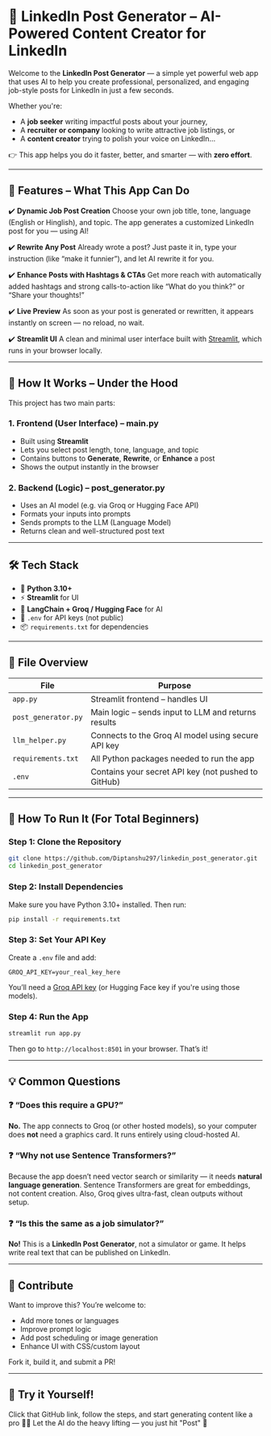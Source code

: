 # 🚀 LinkedIn Post Generator – AI-Powered Content Creator for LinkedIn

Welcome to the **LinkedIn Post Generator** — a simple yet powerful web app that uses AI to help you create professional, personalized, and engaging job-style posts for LinkedIn in just a few seconds.

Whether you're:

* A **job seeker** writing impactful posts about your journey,
* A **recruiter or company** looking to write attractive job listings, or
* A **content creator** trying to polish your voice on LinkedIn...

👉 This app helps you do it faster, better, and smarter — with **zero effort**.

---

## 🌟 Features – What This App Can Do

✔️ **Dynamic Job Post Creation**
Choose your own job title, tone, language (English or Hinglish), and topic. The app generates a customized LinkedIn post for you — using AI!

✔️ **Rewrite Any Post**
Already wrote a post? Just paste it in, type your instruction (like “make it funnier”), and let AI rewrite it for you.

✔️ **Enhance Posts with Hashtags & CTAs**
Get more reach with automatically added hashtags and strong calls-to-action like “What do you think?” or “Share your thoughts!”

✔️ **Live Preview**
As soon as your post is generated or rewritten, it appears instantly on screen — no reload, no wait.

✔️ **Streamlit UI**
A clean and minimal user interface built with [Streamlit](https://streamlit.io), which runs in your browser locally.

---

## 🧠 How It Works – Under the Hood

This project has two main parts:

### 1. **Frontend (User Interface) – main.py**

* Built using **Streamlit**
* Lets you select post length, tone, language, and topic
* Contains buttons to **Generate**, **Rewrite**, or **Enhance** a post
* Shows the output instantly in the browser

### 2. **Backend (Logic) – post\_generator.py**

* Uses an AI model (e.g. via Groq or Hugging Face API)
* Formats your inputs into prompts
* Sends prompts to the LLM (Language Model)
* Returns clean and well-structured post text

---

## 🛠️ Tech Stack

* 🐍 **Python 3.10+**
* ⚡ **Streamlit** for UI
* 🧠 **LangChain + Groq / Hugging Face** for AI
* 🔐 `.env` for API keys (not public)
* 📦 `requirements.txt` for dependencies

---

## 📁 File Overview

| File                | Purpose                                             |
| ------------------- | --------------------------------------------------- |
| `app.py`            | Streamlit frontend – handles UI                     |
| `post_generator.py` | Main logic – sends input to LLM and returns results |
| `llm_helper.py`     | Connects to the Groq AI model using secure API key  |
| `requirements.txt`  | All Python packages needed to run the app           |
| `.env`              | Contains your secret API key (not pushed to GitHub) |

---

## 🚀 How To Run It (For Total Beginners)

### Step 1: Clone the Repository

```bash
git clone https://github.com/Diptanshu297/linkedin_post_generator.git
cd linkedin_post_generator
```

### Step 2: Install Dependencies

Make sure you have Python 3.10+ installed. Then run:

```bash
pip install -r requirements.txt
```

### Step 3: Set Your API Key

Create a `.env` file and add:

```
GROQ_API_KEY=your_real_key_here
```

You’ll need a [Groq API key](https://console.groq.com/) (or Hugging Face key if you're using those models).

### Step 4: Run the App

```bash
streamlit run app.py
```

Then go to `http://localhost:8501` in your browser. That’s it!

---

## 💡 Common Questions

### ❓ “Does this require a GPU?”

**No.** The app connects to Groq (or other hosted models), so your computer does **not** need a graphics card. It runs entirely using cloud-hosted AI.

### ❓ “Why not use Sentence Transformers?”

Because the app doesn’t need vector search or similarity — it needs **natural language generation**. Sentence Transformers are great for embeddings, not content creation. Also, Groq gives ultra-fast, clean outputs without setup.

### ❓ “Is this the same as a job simulator?”

**No!** This is a **LinkedIn Post Generator**, not a simulator or game. It helps write real text that can be published on LinkedIn.

---

## 🤝 Contribute

Want to improve this? You’re welcome to:

* Add more tones or languages
* Improve prompt logic
* Add post scheduling or image generation
* Enhance UI with CSS/custom layout

Fork it, build it, and submit a PR!

---

## 🚀 Try it Yourself!

Click that GitHub link, follow the steps, and start generating content like a pro 💼✨
Let the AI do the heavy lifting — you just hit "Post" 🙌
